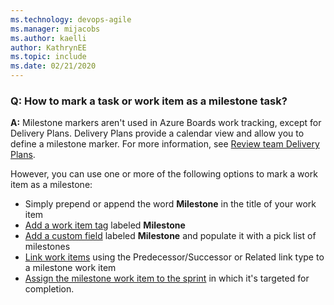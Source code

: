 ```yaml
---
ms.technology: devops-agile
ms.manager: mijacobs
ms.author: kaelli
author: KathrynEE
ms.topic: include
ms.date: 02/21/2020
---
```



<a id="milestone" /> 
  

### Q: How to mark a task or work item as a milestone task?

**A:** Milestone markers aren't used in Azure Boards work tracking, except for Delivery Plans. Delivery Plans provide a calendar view and allow you to define a milestone marker. For more information, see [Review team Delivery Plans](../plans/review-team-plans.md).  

However, you can use one or more of the following options to mark a work item as a milestone: 
- Simply prepend or append the word **Milestone** in the title of your work item
- [Add a work item tag](../queries/add-tags-to-work-items.md) labeled **Milestone**   
- [Add a custom field](../../organizations/settings/work/customize-process-field.md) labeled **Milestone** and populate it with a pick list of milestones  
- [Link work items](../backlogs/add-link.md) using the Predecessor/Successor or Related link type to a milestone work item 
- [Assign the milestone work item to the sprint](../sprints/assign-work-sprint.md) in which it's targeted for completion.